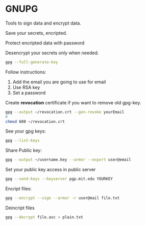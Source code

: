 # GNUPG

Tools to sign data and encrypt data. 

Save your secrets, encripted. 

Protect encripted data with password

Desencrypt your secrets only when needed. 

```sh
gpg --full-generate-key
```
Follow instructions:

1. Add the email you are going to use for email
2. Use RSA key
3. Set a password


Create **revocation** certificate if you want to remove old gpg-key.

```sh
gpg --output ~/revocation.crt --gen-revoke yourEmail
# 
chmod 600 ~/revocation.crt
```
See your gpg keys: 

```sh
gpg --list-keys
```


Share Public key: 

```sh
gpg --output ~/username.key --armor --export user@email 
```

Set your public key access in public server

```sh
gpg --send-keys --keyserver pgp.mit.edu YOURKEY
```

Encript files: 

```sh
gpg --encrypt --sign --armor -r user@mail file.txt
```

Deincript files

```sh
gpg --decrypt file.asc > plain.txt
```
